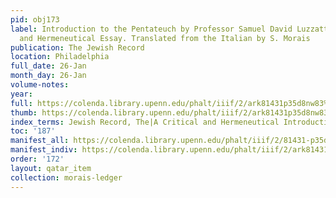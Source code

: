 ```yaml
---
pid: obj173
label: Introduction to the Pentateuch by Professor Samuel David Luzzatto. A Critical
  and Hermeneutical Essay. Translated from the Italian by S. Morais
publication: The Jewish Record
location: Philadelphia
full_date: 26-Jan
month_day: 26-Jan
volume-notes:
year:
full: https://colenda.library.upenn.edu/phalt/iiif/2/ark81431p35d8nw83%2FSHA256E-s7317070--4fa3545480f1d1e11daa3f233aa7489428daa27d0528610e16a8779826892b77.jpeg/full/3500,/0/default.jpg
thumb: https://colenda.library.upenn.edu/phalt/iiif/2/ark81431p35d8nw83%2FSHA256E-s7317070--4fa3545480f1d1e11daa3f233aa7489428daa27d0528610e16a8779826892b77.jpeg/full/!200,200/0/default.jpg
index_terms: Jewish Record, The|A Critical and Hermeneutical Introduction to the Pentateuch
toc: '187'
manifest_all: https://colenda.library.upenn.edu/phalt/iiif/2/81431-p35d8nw83/manifest
manifest_indiv: https://colenda.library.upenn.edu/phalt/iiif/2/ark81431p35d8nw83%2FSHA256E-s7317070--4fa3545480f1d1e11daa3f233aa7489428daa27d0528610e16a8779826892b77.jpeg
order: '172'
layout: qatar_item
collection: morais-ledger
---
```

